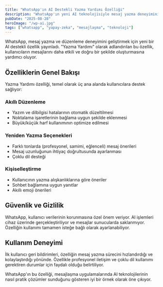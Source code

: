 ```yaml
---
title: "WhatsApp'ın AI Destekli Yazma Yardımı Özelliği"
description: "WhatsApp'ın yeni AI teknolojisiyle mesaj yazma deneyimini nasıl iyileştirdiği."
pubDate: "2025-08-28"
heroImage: "/wp-ai.jpg"
tags: ["whatsapp", "yapay-zeka", "mesajlaşma", "teknoloji"]
---
```


WhatsApp, mesaj yazma ve düzenleme deneyimini geliştirmek için yeni bir AI destekli özellik yayınladı. "Yazma Yardımı" olarak adlandırılan bu özellik, kullanıcıların mesajlarını daha etkili ve doğru bir şekilde oluşturmasına yardımcı oluyor.

## Özelliklerin Genel Bakışı

Yazma Yardımı özelliği, temel olarak üç ana alanda kullanıcılara destek sağlıyor:

### Akıllı Düzenleme
- Yazım ve dilbilgisi hatalarının otomatik düzeltilmesi
- Noktalama işaretlerinin bağlama uygun şekilde eklenmesi
- Büyük/küçük harf kullanımının optimize edilmesi

### Yeniden Yazma Seçenekleri
- Farklı tonlarda (profesyonel, samimi, eğlenceli) mesaj önerileri
- Mesaj uzunluğunun ihtiyaç doğrultusunda ayarlanması
- Çoklu dil desteği

### Kişiselleştirme
- Kullanıcının yazma alışkanlıklarına göre öneriler
- Sohbet bağlamına uygun yanıtlar
- Akıllı emoji önerileri

## Güvenlik ve Gizlilik

WhatsApp, kullanıcı verilerinin korunmasına özel önem veriyor. AI işlemleri cihaz üzerinde gerçekleştiriliyor ve mesajlar sunucularda saklanmıyor. Özelliğin kullanımı tamamen isteğe bağlı olarak ayarlanabiliyor.

## Kullanım Deneyimi

İlk kullanıcı geri bildirimleri, özelliğin mesaj yazma sürecini hızlandırdığı ve kolaylaştırdığı yönünde. Özellikle profesyonel iletişim ve çoklu dil kullanımı gerektiren durumlar için faydalı olduğu belirtiliyor.

WhatsApp'ın bu özelliği, mesajlaşma uygulamalarında AI teknolojilerinin nasıl pratik çözümler sunduğunu gösteren iyi bir örnek olarak öne çıkıyor.
